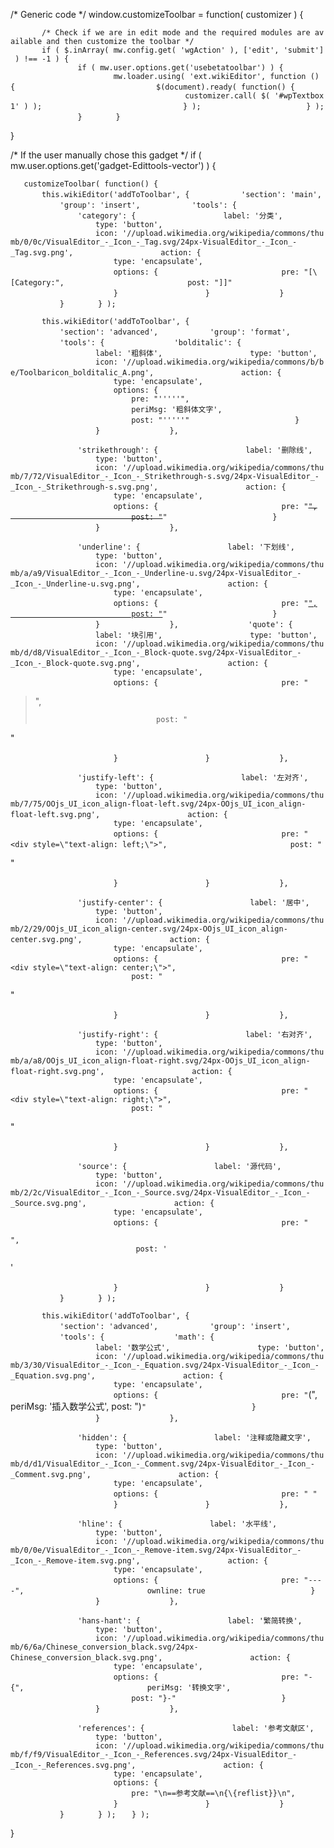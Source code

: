 /\* Generic code \*/ window.customizeToolbar = function( customizer ) {

`       /* Check if we are in edit mode and the required modules are available and then customize the toolbar */`
`       if ( $.inArray( mw.config.get( 'wgAction' ), ['edit', 'submit'] ) !== -1 ) {`
`               if ( mw.user.options.get('usebetatoolbar') ) {`
`                       mw.loader.using( 'ext.wikiEditor', function () {`
`                               $(document).ready( function() {`
`                                       customizer.call( $( '#wpTextbox1' ) );`
`                               } );`
`                       } );`
`               }`
`       }`

}

/\* If the user manually chose this gadget \*/ if ( mw.user.options.get('gadget-Edittools-vector') ) {

`   customizeToolbar( function() {`
`       this.wikiEditor('addToToolbar', {`
`           'section': 'main',`
`           'group': 'insert',`
`           'tools': {`
`               'category': {`
`                   label: '分类',`
`                   type: 'button',`
`                   icon: '//upload.wikimedia.org/wikipedia/commons/thumb/0/0c/VisualEditor_-_Icon_-_Tag.svg/24px-VisualEditor_-_Icon_-_Tag.svg.png',`
`                   action: {`
`                       type: 'encapsulate',`
`                       options: {`
`                           pre: "[\[Category:",`
`                           post: "]]"`
`                       }`
`                   }`
`               }`
`           }`
`       } );`

`       this.wikiEditor('addToToolbar', {`
`           'section': 'advanced',`
`           'group': 'format',`
`           'tools': {`
`               'bolditalic': {`
`                   label: '粗斜体',`
`                   type: 'button',`
`                   icon: '//upload.wikimedia.org/wikipedia/commons/b/be/Toolbaricon_bolditalic_A.png',`
`                   action: {`
`                       type: 'encapsulate',`
`                       options: {`
`                           pre: "'''''",`
`                           periMsg: '粗斜体文字', `
`                           post: "'''''"`
`                       }`
`                   }`
`               },`

`               'strikethrough': {`
`                   label: '删除线',`
`                   type: 'button',`
`                   icon: '//upload.wikimedia.org/wikipedia/commons/thumb/7/72/VisualEditor_-_Icon_-_Strikethrough-s.svg/24px-VisualEditor_-_Icon_-_Strikethrough-s.svg.png',`
`                   action: {`
`                       type: 'encapsulate',`
`                       options: {`
`                           pre: "`<s>`",`
`                           post: "`</s>`"`
`                       }`
`                   }`
`               },`

`               'underline': {`
`                   label: '下划线',`
`                   type: 'button',`
`                   icon: '//upload.wikimedia.org/wikipedia/commons/thumb/a/a9/VisualEditor_-_Icon_-_Underline-u.svg/24px-VisualEditor_-_Icon_-_Underline-u.svg.png',`
`                   action: {`
`                       type: 'encapsulate',`
`                       options: {`
`                           pre: "`<u>`",`
`                           post: "`</u>`"`
`                       }`
`                   }`
`               },`
`               'quote': {`
`                   label: '块引用',`
`                   type: 'button',`
`                   icon: '//upload.wikimedia.org/wikipedia/commons/thumb/d/d8/VisualEditor_-_Icon_-_Block-quote.svg/24px-VisualEditor_-_Icon_-_Block-quote.svg.png',`
`                   action: {`
`                       type: 'encapsulate',`
`                       options: {`
`                           pre: "`

> ",
>
> `                           post: "`

"

`                       }`
`                   }`
`               },`

`               'justify-left': {`
`                   label: '左对齐',`
`                   type: 'button',`
`                   icon: '//upload.wikimedia.org/wikipedia/commons/thumb/7/75/OOjs_UI_icon_align-float-left.svg/24px-OOjs_UI_icon_align-float-left.svg.png',`
`                   action: {`
`                       type: 'encapsulate',`
`                       options: {`
`                           pre: "<div style=\"text-align: left;\">",`
`                           post: "`

</div>

"

`                       }`
`                   }`
`               },`

`               'justify-center': {`
`                   label: '居中',`
`                   type: 'button',`
`                   icon: '//upload.wikimedia.org/wikipedia/commons/thumb/2/29/OOjs_UI_icon_align-center.svg/24px-OOjs_UI_icon_align-center.svg.png',`
`                   action: {`
`                       type: 'encapsulate',`
`                       options: {`
`                           pre: "<div style=\"text-align: center;\">",`
`                           post: "`

</div>

"

`                       }`
`                   }`
`               },`

`               'justify-right': {`
`                   label: '右对齐',`
`                   type: 'button',`
`                   icon: '//upload.wikimedia.org/wikipedia/commons/thumb/a/a8/OOjs_UI_icon_align-float-right.svg/24px-OOjs_UI_icon_align-float-right.svg.png',`
`                   action: {`
`                       type: 'encapsulate',`
`                       options: {`
`                           pre: "<div style=\"text-align: right;\">",`
`                           post: "`

</div>

"

`                       }`
`                   }`
`               },`

`               'source': {`
`                   label: '源代码',`
`                   type: 'button',`
`                   icon: '//upload.wikimedia.org/wikipedia/commons/thumb/2/2c/VisualEditor_-_Icon_-_Source.svg/24px-VisualEditor_-_Icon_-_Source.svg.png',`
`                   action: {`
`                       type: 'encapsulate',`
`                       options: {`
`                           pre: "`

``` \"text\"
",
                            post: '
```

'

`                       }`
`                   }`
`               }`
`           }`
`       } );`

`       this.wikiEditor('addToToolbar', {`
`           'section': 'advanced',`
`           'group': 'insert',`
`           'tools': {`
`               'math': {`
`                   label: '数学公式',`
`                   type: 'button',`
`                   icon: '//upload.wikimedia.org/wikipedia/commons/thumb/3/30/VisualEditor_-_Icon_-_Equation.svg/24px-VisualEditor_-_Icon_-_Equation.svg.png',`
`                   action: {`
`                       type: 'encapsulate',`
`                       options: {`
`                           pre: "`\(",
                            periMsg: '插入数学公式',
                            post: "\)`"`
`                       }`
`                   }`
`               },`

`               'hidden': {`
`                   label: '注释或隐藏文字',`
`                   type: 'button',`
`                   icon: '//upload.wikimedia.org/wikipedia/commons/thumb/d/d1/VisualEditor_-_Icon_-_Comment.svg/24px-VisualEditor_-_Icon_-_Comment.svg.png',`
`                   action: {`
`                       type: 'encapsulate',`
`                       options: {`
`                           pre: " "`
`                       }`
`                   }`
`               },`

`               'hline': {`
`                   label: '水平线',`
`                   type: 'button',`
`                   icon: '//upload.wikimedia.org/wikipedia/commons/thumb/0/0e/VisualEditor_-_Icon_-_Remove-item.svg/24px-VisualEditor_-_Icon_-_Remove-item.svg.png',`
`                   action: {`
`                       type: 'encapsulate',`
`                       options: {`
`                           pre: "----",`
`                           ownline: true`
`                       }`
`                   }`
`               },`

`               'hans-hant': {`
`                   label: '繁简转换',`
`                   type: 'button',`
`                   icon: '//upload.wikimedia.org/wikipedia/commons/thumb/6/6a/Chinese_conversion_black.svg/24px-Chinese_conversion_black.svg.png',`
`                   action: {`
`                       type: 'encapsulate',`
`                       options: {`
`                           pre: "-{",`
`                           periMsg: '转换文字', `
`                           post: "}-"`
`                       }`
`                   }`
`               },`

`               'references': {`
`                   label: '参考文献区',`
`                   type: 'button',`
`                   icon: '//upload.wikimedia.org/wikipedia/commons/thumb/f/f9/VisualEditor_-_Icon_-_References.svg/24px-VisualEditor_-_Icon_-_References.svg.png',`
`                   action: {`
`                       type: 'encapsulate',`
`                       options: {`
`                           pre: "\n==参考文献==\n{\{reflist}}\n",`
`                       }`
`                   }`
`               }`
`           }`
`       } );`
`   } );`

}